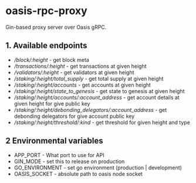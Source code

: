 # oasis-rpc-proxy

Gin-based proxy server over Oasis gRPC.

## 1. Available endpoints

* _/block/:height_ - get block meta
* _/transactions/:height_ - get transactions at given height
* _/validators/:height_ - get validators at given height
* _/staking/:height/total_supply_ - get total supply at given height
* _/staking/:height/accounts_ - get accounts at given height
* _/staking/:height/state_to_genesis_ - get state to genesis at given height
* _/staking/:height/accounts/:account_address_ - get account details at given height for give public key
* _/staking/:height/debonding_delegators/:account_address_ - get debonding delegators for give account public key
* _/staking/:height/threshold/:kind_ - get threshold for given height and type

## 2 Environmental variables

* APP_PORT - What port to use for API
* GIN_MODE - set this to release on production
* GO_ENVIRONMENT - set go environment (production | development)
* OASIS_SOCKET - absolute path to oasis node socket